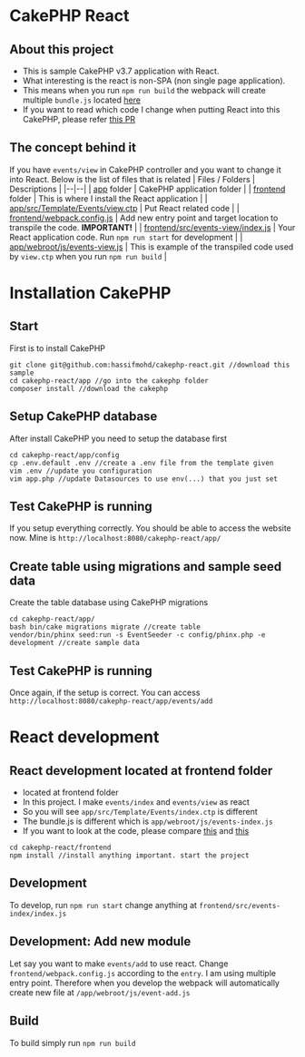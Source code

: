 # CakePHP React

## About this project

- This is sample CakePHP v3.7 application with React.
- What interesting is the react is non-SPA (non single page application).
- This means when you run `npm run build` the webpack will create multiple `bundle.js` located [here](https://github.com/hassifmohd/cakephp-react/tree/master/app/webroot/js)
- If you want to read which code I change when putting React into this CakePHP, please refer [this PR](https://github.com/hassifmohd/cakephp-react/pull/2/files)

## The concept behind it

If you have `events/view` in CakePHP controller and you want to change it into React. Below is the list of files that is related
| Files / Folders | Descriptions |
|--|--|
| [app](https://github.com/hassifmohd/cakephp-react/tree/master/app) folder | CakePHP application folder |
| [frontend](https://github.com/hassifmohd/cakephp-react/tree/master/frontend) folder | This is where I install the React application |
| [app/src/Template/Events/view.ctp](https://github.com/hassifmohd/cakephp-react/blob/master/app/src/Template/Events/view.ctp) | Put React related code |
| [frontend/webpack.config.js](https://github.com/hassifmohd/cakephp-react/blob/master/frontend/webpack.config.js) | Add new entry point and target location to transpile the code. **IMPORTANT!** |
| [frontend/src/events-view/index.js](https://github.com/hassifmohd/cakephp-react/blob/master/frontend/src/events-view/index.js) | Your React application code. Run `npm run start` for development |
| [app/webroot/js/events-view.js](https://github.com/hassifmohd/cakephp-react/blob/master/app/webroot/js/events-view.js) | This is example of the transpiled code used by `view.ctp` when you run `npm run build` |

# Installation CakePHP

## Start

First is to install CakePHP

```
git clone git@github.com:hassifmohd/cakephp-react.git //download this sample
cd cakephp-react/app //go into the cakephp folder
composer install //download the cakephp
```

## Setup CakePHP database

After install CakePHP you need to setup the database first

```
cd cakephp-react/app/config
cp .env.default .env //create a .env file from the template given
vim .env //update you configuration
vim app.php //update Datasources to use env(...) that you just set
```

## Test CakePHP is running

If you setup everything correctly. You should be able to access the website now. Mine is `http://localhost:8080/cakephp-react/app/`

## Create table using migrations and sample seed data

Create the table database using CakePHP migrations

```
cd cakephp-react/app/
bash bin/cake migrations migrate //create table
vendor/bin/phinx seed:run -s EventSeeder -c config/phinx.php -e development //create sample data
```

## Test CakePHP is running

Once again, if the setup is correct. You can access `http://localhost:8080/cakephp-react/app/events/add`

# React development

## React development located at frontend folder

- located at frontend folder
- In this project. I make `events/index` and `events/view` as react
- So you will see `app/src/Template/Events/index.ctp` is different
- The bundle.js is different which is `app/webroot/js/events-index.js`
- If you want to look at the code, please compare [this](https://github.com/hassifmohd/cakephp-react/blob/installation/frontend/src/events-index/index.js) and [this](https://github.com/hassifmohd/cakephp-react/blob/installation/frontend/webpack.config.js#L6)

```
cd cakephp-react/frontend
npm install //install anything important. start the project
```

## Development

To develop, run `npm run start` change anything at `frontend/src/events-index/index.js`

## Development: Add new module

Let say you want to make `events/add` to use react. Change `frontend/webpack.config.js` according to the `entry`. I am using multiple entry point. Therefore when you develop the webpack will automatically create new file at `/app/webroot/js/event-add.js`

## Build

To build simply run `npm run build`
